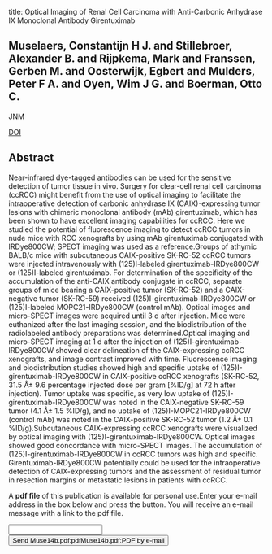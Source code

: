 title: Optical Imaging of Renal Cell Carcinoma with Anti-Carbonic Anhydrase IX Monoclonal Antibody Girentuximab

## Muselaers, Constantijn H J. and Stillebroer, Alexander B. and Rijpkema, Mark and Franssen, Gerben M. and Oosterwijk, Egbert and Mulders, Peter F A. and Oyen, Wim J G. and Boerman, Otto C.
JNM

<a href="https://doi.org/10.2967/jnumed.114.137356">DOI</a>

## Abstract
Near-infrared dye-tagged antibodies can be used for the sensitive detection of tumor tissue in vivo. Surgery for clear-cell renal cell carcinoma (ccRCC) might benefit from the use of optical imaging to facilitate the intraoperative detection of carbonic anhydrase IX (CAIX)-expressing tumor lesions with chimeric monoclonal antibody (mAb) girentuximab, which has been shown to have excellent imaging capabilities for ccRCC. Here we studied the potential of fluorescence imaging to detect ccRCC tumors in nude mice with RCC xenografts by using mAb girentuximab conjugated with IRDye800CW; SPECT imaging was used as a reference.Groups of athymic BALB/c mice with subcutaneous CAIX-positive SK-RC-52 ccRCC tumors were injected intravenously with (125)I-labeled girentuximab-IRDye800CW or (125)I-labeled girentuximab. For determination of the specificity of the accumulation of the anti-CAIX antibody conjugate in ccRCC, separate groups of mice bearing a CAIX-positive tumor (SK-RC-52) and a CAIX-negative tumor (SK-RC-59) received (125)I-girentuximab-IRDye800CW or (125)I-labeled MOPC21-IRDye800CW (control mAb). Optical images and micro-SPECT images were acquired until 3 d after injection. Mice were euthanized after the last imaging session, and the biodistribution of the radiolabeled antibody preparations was determined.Optical imaging and micro-SPECT imaging at 1 d after the injection of (125)I-girentuximab-IRDye800CW showed clear delineation of the CAIX-expressing ccRCC xenografts, and image contrast improved with time. Fluorescence imaging and biodistribution studies showed high and specific uptake of (125)I-girentuximab-IRDye800CW in CAIX-positive ccRCC xenografts (SK-RC-52, 31.5 Â± 9.6 percentage injected dose per gram [%ID/g] at 72 h after injection). Tumor uptake was specific, as very low uptake of (125)I-girentuximab-IRDye800CW was noted in the CAIX-negative SK-RC-59 tumor (4.1 Â± 1.5 %ID/g), and no uptake of (125)I-MOPC21-IRDye800CW (control mAb) was noted in the CAIX-positive SK-RC-52 tumor (1.2 Â± 0.1 %ID/g).Subcutaneous CAIX-expressing ccRCC xenografts were visualized by optical imaging with (125)I-girentuximab-IRDye800CW. Optical images showed good concordance with micro-SPECT images. The accumulation of (125)I-girentuximab-IRDye800CW in ccRCC tumors was high and specific. Girentuximab-IRDye800CW potentially could be used for the intraoperative detection of CAIX-expressing tumors and the assessment of residual tumor in resection margins or metastatic lesions in patients with ccRCC.

A <b>pdf file</b> of this publication is available for personal use.Enter your e-mail address in the box below and press the button. You will receive an e-mail message with a link to the pdf file.
<form action="sender.php">  <input type="text" name="email">  <input type="submit" value="Send Muse14b.pdf:pdfMuse14b.pdf:PDF by e-mail"></form>